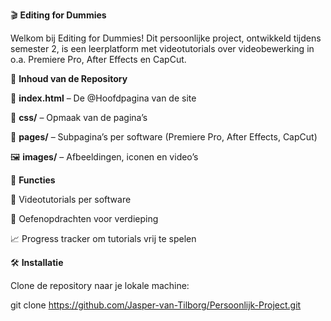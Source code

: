 🎬 **Editing for Dummies**

Welkom bij Editing for Dummies! Dit persoonlijke project, ontwikkeld tijdens semester 2, is een leerplatform met videotutorials over videobewerking in o.a. Premiere Pro, After Effects en CapCut.

📂 **Inhoud van de Repository**

📄 **index.html** – De @Hoofdpagina van de site

🎨 **css/** – Opmaak van de pagina’s

📁 **pages/** – Subpagina’s per software (Premiere Pro, After Effects, CapCut)

🖼️ **images/** – Afbeeldingen, iconen en video’s

🚀 **Functies**

🎥 Videotutorials per software

📝 Oefenopdrachten voor verdieping

📈 Progress tracker om tutorials vrij te spelen

🛠️ **Installatie**

Clone de repository naar je lokale machine:

git clone https://github.com/Jasper-van-Tilborg/Persoonlijk-Project.git  
